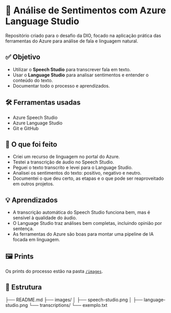 # 🧠 Análise de Sentimentos com Azure Language Studio

Repositório criado para o desafio da DIO, focado na aplicação prática das ferramentas do Azure para análise de fala e linguagem natural.

## ✅ Objetivo
- Utilizar o **Speech Studio** para transcrever fala em texto.
- Usar o **Language Studio** para analisar sentimentos e entender o conteúdo do texto.
- Documentar todo o processo e aprendizados.

## 🛠️ Ferramentas usadas
- Azure Speech Studio
- Azure Language Studio
- Git e GitHub

## 📌 O que foi feito
- Criei um recurso de linguagem no portal do Azure.
- Testei a transcrição de áudio no Speech Studio.
- Peguei o texto transcrito e levei para o Language Studio.
- Analisei os sentimentos do texto: positivo, negativo e neutro.
- Documentei o que deu certo, as etapas e o que pode ser reaproveitado em outros projetos.

## 💡 Aprendizados
- A transcrição automática do Speech Studio funciona bem, mas é sensível à qualidade do áudio.
- O Language Studio traz análises bem completas, incluindo opinião por sentença.
- As ferramentas do Azure são boas para montar uma pipeline de IA focada em linguagem.

## 🖼️ Prints
Os prints do processo estão na pasta [`/images`](./images).

## 📁 Estrutura

├── README.md
├── images/
│ ├── speech-studio.png
│ ├── language-studio.png
└── transcriptions/
└── exemplo.txt
